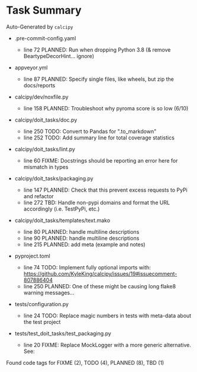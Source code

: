 # Task Summary

Auto-Generated by `calcipy`

- .pre-commit-config.yaml
    - line  72 PLANNED: Run when dropping Python 3.8 (& remove BeartypeDecorHint... ignore)

- appveyor.yml
    - line  87 PLANNED: Specify single files, like wheels, but zip the docs/reports

- calcipy/dev/noxfile.py
    - line 158 PLANNED: Troubleshoot why pyroma score is so low (6/10)

- calcipy/doit_tasks/doc.py
    - line 250    TODO: Convert to Pandas for ".to_markdown"
    - line 252    TODO: Add summary line for total coverage statistics

- calcipy/doit_tasks/lint.py
    - line  60   FIXME: Docstrings should be reporting an error here for mismatch in types

- calcipy/doit_tasks/packaging.py
    - line 147 PLANNED: Check that this prevent excess requests to PyPi and refactor
    - line 272     TBD: Handle non-pypi domains and format the URL accordingly (i.e. TestPyPi, etc.)

- calcipy/doit_tasks/templates/text.mako
    - line  80 PLANNED: handle multiline descriptions
    - line  90 PLANNED: handle multiline descriptions
    - line 215 PLANNED: add meta (example and notes)

- pyproject.toml
    - line  74    TODO: Implement fully optional imports with: https://github.com/KyleKing/calcipy/issues/19#issuecomment-807886404
    - line 250 PLANNED: One of these might be causing long flake8 warning messages...

- tests/configuration.py
    - line  24    TODO: Replace magic numbers in tests with meta-data about the test project

- tests/test_doit_tasks/test_packaging.py
    - line  20   FIXME: Replace MockLogger with a more generic alternative. See:

Found code tags for FIXME (2), TODO (4), PLANNED (8), TBD (1)

<!-- calcipy:skip_tags -->
